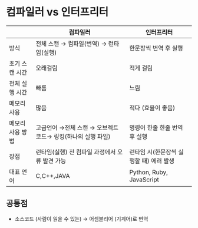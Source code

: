 
# 컴파일러 vs 인터프리터

|  | 컴파일러 | 인터프리터 |
| --- | --- | --- |
| 방식 | 전체 스캔 → 컴파일(번역) → 런타임(실행) | 한문장씩 번역 후 실행 |
| 초기 스캔 시간 | 오래걸림 | 적게 걸림 |
| 전체 실행 시간 | 빠름 | 느림 |
| 메모리 사용 | 많음 | 적다 (효율이 좋음) |
| 메모리 사용 방법 | 고급언어 →전체 스캔 → 오브젝트 코드→ 링킹(하나의 실행 파일) | 명령어 한줄 한줄 번역 후 실행 |
| 장점 | 런타임(실행) 전 컴파일 과정에서 오류 발견 가능 | 런타임 시(한문장씩 실행할 때) 에러 발생 |
| 대표 언어 | C,C++,JAVA | Python, Ruby, JavaScript |

## 공통점

- 소스코드 (사람이 읽을 수 있는) → 어셈블리어 (기계어)로 번역